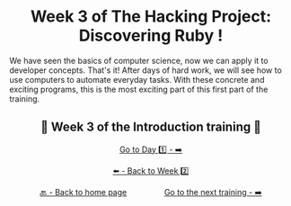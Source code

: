 <h1 align="center">Week 3 of The Hacking Project: Discovering Ruby !</h1>

We have seen the basics of computer science, now we can apply it to developer concepts.
That's it! After days of hard work, we will see how to use computers to automate everyday tasks. With these concrete and exciting programs, this is the most exciting part of this first part of the training.

<h2 align="center">🎉 Week 3 of the Introduction training 🎉</h2>

<div align="center">
  
  [Go to Day 1️⃣ - ➡️](https://github.com/BenjaminCharmes/THP_Introduction/tree/main/Week_2/Day_1)


</div>

<div align="center">
  
  [⬅️ - Back to Week 2️⃣](https://github.com/BenjaminCharmes/THP_Introduction/tree/main/Week_2)

</div>

<div align="center">

  [🔙 - Back to home page](https://github.com/BenjaminCharmes/THP_Introduction)
  &nbsp;&nbsp;&nbsp;&nbsp;&nbsp;&nbsp;&nbsp;&nbsp;&nbsp;&nbsp;&nbsp;&nbsp;&nbsp;&nbsp;&nbsp;
  [Go to the next training - ➡️](ttps://github.com/BenjaminCharmes/THP_FullStack)

</div>

